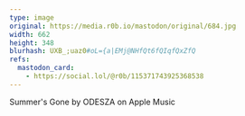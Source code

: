 ```yaml
---
type: image
original: https://media.r0b.io/mastodon/original/684.jpg
width: 662
height: 348
blurhash: UXB_;uaz0#oL={a|EMj@NHfQt6fQIqfQxZfQ
refs:
  mastodon_card:
    - https://social.lol/@r0b/115371743925368538
---
```


Summer's Gone by ODESZA on Apple Music
